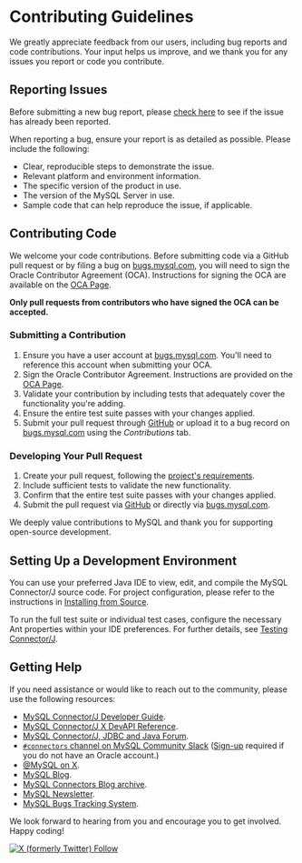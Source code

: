 # Contributing Guidelines

We greatly appreciate feedback from our users, including bug reports and code contributions. Your input helps us improve, and we thank you for any issues you report or code you contribute.

## Reporting Issues

Before submitting a new bug report, please [check here](https://bugs.mysql.com/search.php) to see if the issue has already been reported.

When reporting a bug, ensure your report is as detailed as possible. Please include the following:

* Clear, reproducible steps to demonstrate the issue.
* Relevant platform and environment information.
* The specific version of the product in use.
* The version of the MySQL Server in use.
* Sample code that can help reproduce the issue, if applicable.

## Contributing Code

We welcome your code contributions. Before submitting code via a GitHub pull request or by filing a bug on [bugs.mysql.com](https://bugs.mysql.com), you will need to sign the Oracle Contributor Agreement (OCA). Instructions for signing the OCA are available on the [OCA Page](https://oca.opensource.oracle.com).

**Only pull requests from contributors who have signed the OCA can be accepted.**

### Submitting a Contribution

1. Ensure you have a user account at [bugs.mysql.com](https://bugs.mysql.com). You'll need to reference this account when submitting your OCA.
2. Sign the Oracle Contributor Agreement. Instructions are provided on the [OCA Page](https://oca.opensource.oracle.com).
3. Validate your contribution by including tests that adequately cover the functionality you're adding.
4. Ensure the entire test suite passes with your changes applied.
5. Submit your pull request through [GitHub](https://github.com/mysql/mysql-connector-j/pulls/) or upload it to a bug record on [bugs.mysql.com](https://bugs.mysql.com) using the _Contributions_ tab.

### Developing Your Pull Request

1. Create your pull request, following the [project's requirements](https://dev.mysql.com/doc/connector-j/en/connector-j-installing.html).
2. Include sufficient tests to validate the new functionality.
3. Confirm that the entire test suite passes with your changes applied.
4. Submit the pull request via [GitHub](https://github.com/mysql/mysql-connector-j/pulls/) or directly via [bugs.mysql.com](https://bugs.mysql.com).

We deeply value contributions to MySQL and thank you for supporting open-source development.

## Setting Up a Development Environment

You can use your preferred Java IDE to view, edit, and compile the MySQL Connector/J source code. For project configuration, please refer to the instructions in [Installing from Source](https://dev.mysql.com/doc/connector-j/en/connector-j-installing-source.html).

To run the full test suite or individual test cases, configure the necessary Ant properties within your IDE preferences. For further details, see [Testing Connector/J](https://dev.mysql.com/doc/connector-j/en/connector-j-testing.html).

## Getting Help

If you need assistance or would like to reach out to the community, please use the following resources:

* [MySQL Connector/J Developer Guide](https://dev.mysql.com/doc/connector-j/en/).
* [MySQL Connector/J X DevAPI Reference](https://dev.mysql.com/doc/dev/connector-j/).
* [MySQL Connector/J, JDBC and Java Forum](https://forums.mysql.com/list.php?39).
* [`#connectors` channel on MySQL Community Slack](https://mysqlcommunity.slack.com/messages/connectors/) ([Sign-up](https://lefred.be/mysql-community-on-slack/) required if you do not have an Oracle account.)
* [@MySQL on X](https://x.com/MySQL/).
* [MySQL Blog](https://blogs.oracle.com/mysql/).
* [MySQL Connectors Blog archive](https://dev.mysql.com/blog-archive/?cat=Connectors%20%2F%20Languages).
* [MySQL Newsletter](https://www.mysql.com/news-and-events/newsletter/).
* [MySQL Bugs Tracking System](https://bugs.mysql.com).

We look forward to hearing from you and encourage you to get involved. Happy coding!

[![X (formerly Twitter) Follow](https://img.shields.io/twitter/follow/MySQL?style=social)](https://x.com/intent/follow?screen_name=MySQL)

